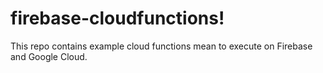 # firebase-cloudfunctions!

This repo contains example cloud functions mean to execute on Firebase and Google Cloud.